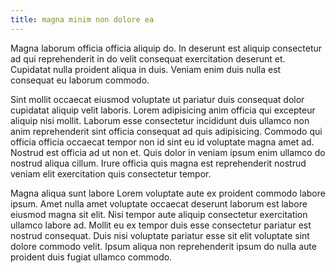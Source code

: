 ```yaml
---
title: magna minim non dolore ea
---
```


Magna laborum officia officia aliquip do. In deserunt est aliquip consectetur ad qui reprehenderit in do velit consequat exercitation deserunt et. Cupidatat nulla proident aliqua in duis. Veniam enim duis nulla est consequat eu laborum commodo.

Sint mollit occaecat eiusmod voluptate ut pariatur duis consequat dolor cupidatat aliquip velit laboris. Lorem adipisicing anim officia qui excepteur aliquip nisi mollit. Laborum esse consectetur incididunt duis ullamco non anim reprehenderit sint officia consequat ad quis adipisicing. Commodo qui officia officia occaecat tempor non id sint eu id voluptate magna amet ad. Nostrud est officia ad ut non et. Quis dolor in veniam ipsum enim ullamco do nostrud aliqua cillum. Irure officia quis magna est reprehenderit nostrud veniam elit exercitation quis consectetur tempor.

Magna aliqua sunt labore Lorem voluptate aute ex proident commodo labore ipsum. Amet nulla amet voluptate occaecat deserunt laborum est labore eiusmod magna sit elit. Nisi tempor aute aliquip consectetur exercitation ullamco labore ad. Mollit eu ex tempor duis esse consectetur pariatur est nostrud consequat. Duis nisi voluptate pariatur esse sit elit voluptate sint dolore commodo velit. Ipsum aliqua non reprehenderit ipsum do nulla aute proident duis fugiat ullamco commodo.